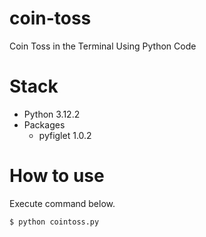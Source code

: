 # coin-toss
Coin Toss in the Terminal Using Python Code

# Stack
- Python 3.12.2
- Packages
	- pyfiglet 1.0.2

# How to use
Execute command below.

```
$ python cointoss.py
```



